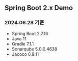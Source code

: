 ## Spring Boot 2.x Demo
### 2024.06.28 기준
* Spring Boot 2.7.16
* Java 11
* Gradle 7.1.1
* Sonarqube 5.0.0.4638
* Jacoco 0.8.11